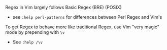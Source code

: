 
Regex in Vim largely follows Basic Regex (BRE) (POSIX)
- see `:help perl-patterns` for differences between Perl Regex and Vim's

To get Regex to behave more like traditional Regex, use Vim "very magic" mode by prepending with `\v`
- See `:help /\v`

